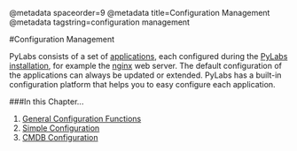 @metadata spaceorder=9
@metadata title=Configuration Management
@metadata tagstring=configuration management

[components]: /#/Components/Home
[install]: /#/Installation/Home
[general]: /#/ConfigurationManagement/GeneralConfigFunctions
[simple]: /#/ConfigurationManagement/SimpleConfig
[cmdb]: /#/ConfigurationManagement/CMDBConfig
[nginx]: http://wiki.nginx.org


#Configuration Management

PyLabs consists of a set of [applications][components], each configured during the [PyLabs installation][install], for example the [nginx][] web server.
The default configuration of the applications can always be updated or extended. PyLabs has a built-in configuration platform that helps you to easy configure each application.


###In this Chapter...

1. [General Configuration Functions][general]
2. [Simple Configuration][simple]
3. [CMDB Configuration][cmdb]
